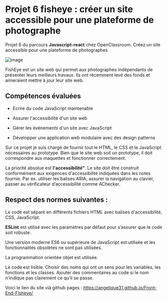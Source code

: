 # Projet 6 fisheye : créer un site accessible pour une plateforme de photographe

Projet 6 du parcours __Javascript-react__ chez OpenClassroom. 
Créez un site accessible pour une plateforme de photographes

![image](https://user-images.githubusercontent.com/93211301/169892815-625aa750-32d3-4994-acde-5d6c1edb4ed2.png)

FishEye est un site web qui permet aux photographes indépendants de présenter leurs meilleurs travaux. Ils ont récemment levé des fonds et aimeraient mettre à jour leur site web.

## Compétences évaluées

- Ecrire du code JavaScript maintenable

- Assurer l'accessibilité d'un site web

- Gérer les évènements d'un site avec JavaScript

- Développer une application web modulaire avec des design patterns

Sur ce projet je suis chargé de fournir tout le HTML, le CSS et le JavaScript nécessaires au prototype. Bien que le site web soit un prototype, il doit correspondre aux maquettes et fonctionner correctement.

La priorité absolue est __l'accessibilité"__. Le site doit être construit conformément aux exigences d'accessibilité indiquées dans les notes fournie. Par ex. utiliser les balises ARIA, assurer la navigation au clavier, passer au vérificateur d’accessibilité comme AChecker.

## Respect des normes suivantes :

Le code est séparé en différents fichiers HTML avec balises d'accessibilité, CSS, JavaScript.

__ESLint__ est utilisé avec les paramètres par défaut pour s’assurer que le code soit robuste. 

Une version moderne ES6 ou supérieure de JavaScript est utilisée et les fonctionnalités obsolètes ne sont pas utilisées.

La programmation orientée objet est utilisée.

Le code est lisible. Choisir des noms qui ont un sens pour les variables, les fonctions et les classes. Ajouter des commentaires au code si le nom n'indique pas clairement ce qu’il se passe.

Voici le lien du site vià github pages :  https://angelique31.github.io/Front-End-Fisheye/

